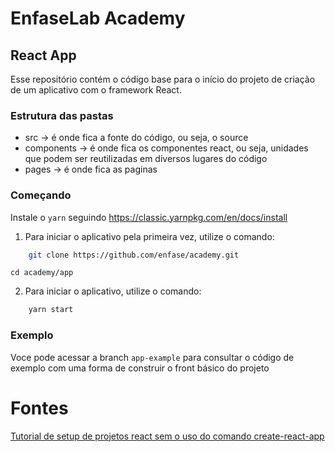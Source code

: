 # EnfaseLab Academy

## React App

Esse repositório contém o código base para o início do projeto de criação de um aplicativo com o framework React.

### Estrutura das pastas
- src -> é onde fica a fonte do código, ou seja, o source
- components -> é onde fica os componentes react, ou seja, unidades que podem ser reutilizadas em diversos lugares do código
- pages -> é onde fica as paginas

### Começando
Instale o `yarn` seguindo https://classic.yarnpkg.com/en/docs/install

1.  Para iniciar o aplicativo pela primeira vez, utilize o comando:

```bash
    git clone https://github.com/enfase/academy.git
```
```
cd academy/app 
```

2.  Para iniciar o aplicativo, utilize o comando:

```bash
    yarn start
```

### Exemplo
Voce pode acessar a branch `app-example` para consultar o código de exemplo com uma forma de construir o front básico do projeto

# Fontes

[Tutorial de setup de projetos react sem o uso do comando create-react-app](https://medium.com/javascript-in-plain-english/to-beginners-moving-away-from-create-react-app-f597413181e)
